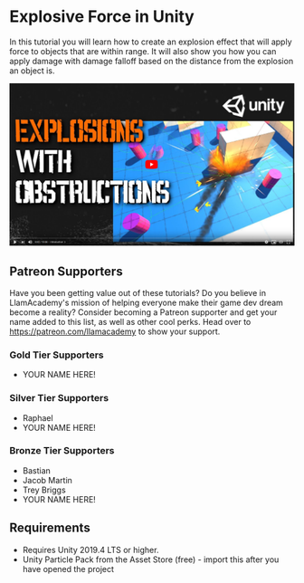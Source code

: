 # Explosive Force in Unity
In this tutorial you will learn how to create an explosion effect that will apply force to objects that are within range. It will also show you how you can apply damage with damage falloff based on the distance from the explosion an object is.

[![Youtube Tutorial](./Video%20Screenshot.png)](https://youtube.com/watch?v=ZoyFL8tH0SU)

## Patreon Supporters
Have you been getting value out of these tutorials? Do you believe in LlamAcademy's mission of helping everyone make their game dev dream become a reality? Consider becoming a Patreon supporter and get your name added to this list, as well as other cool perks.
Head over to https://patreon.com/llamacademy to show your support.

### Gold Tier Supporters
* YOUR NAME HERE!

### Silver Tier Supporters
* Raphael
* YOUR NAME HERE!

### Bronze Tier Supporters
* Bastian
* Jacob Martin
* Trey Briggs
* YOUR NAME HERE!

## Requirements
* Requires Unity 2019.4 LTS or higher. 
* Unity Particle Pack from the Asset Store (free) - import this after you have opened the project
